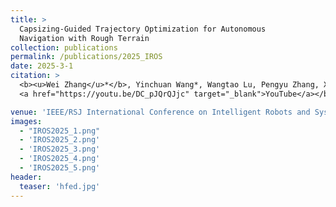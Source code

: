 ```yaml
---
title: > 
  Capsizing-Guided Trajectory Optimization for Autonomous
  Navigation with Rough Terrain
collection: publications
permalink: /publications/2025_IROS
date: 2025-3-1
citation: >
  <b><u>Wei Zhang</u>*</b>, Yinchuan Wang*, Wangtao Lu, Pengyu Zhang, Xiang Zhang, Yue Wang, Chaoqun Wang.  You can watch the video on <b>
  <a href="https://youtu.be/DC_pJQrQJjc" target="_blank">YouTube</a></b>.

venue: 'IEEE/RSJ International Conference on Intelligent Robots and Systems (<b>IROS</b>) (Under Review)'
images:
  - "IROS2025_1.png"
  - 'IROS2025_2.png'
  - 'IROS2025_3.png'
  - 'IROS2025_4.png'
  - 'IROS2025_5.png'
header:
  teaser: 'hfed.jpg'
---
```


